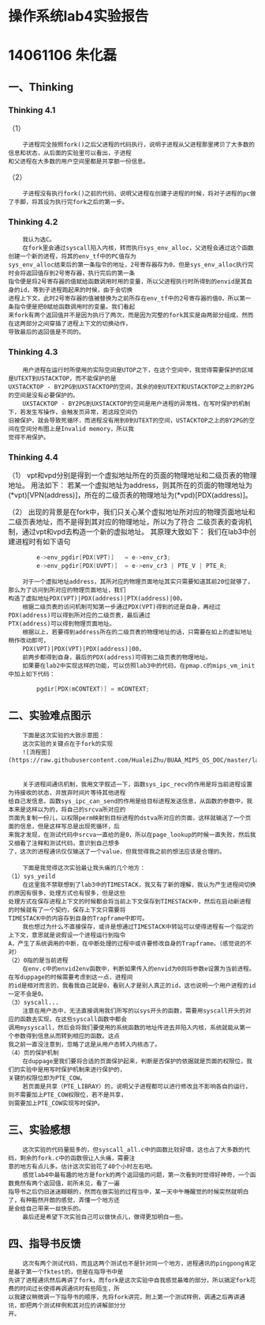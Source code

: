 # 操作系统lab4实验报告 #
# 14061106 朱化磊 #
## 一、Thinking ##
### Thinking 4.1 ###
（1）

        子进程完全按照fork()之后父进程的代码执行，说明子进程从父进程那里拷贝了大多数的信息和状态，从后面的实验里可以看出，子进程
    和父进程在大多数的用户空间里都是共享额一份信息。

（2）

        子进程没有执行fork()之前的代码，说明父进程在创建子进程的时候，将对子进程的pc做了手脚，将其设为执行完fork之后的第一步。

### Thinking 4.2
    
        我认为选C。
        在fork里会通过syscall陷入内核，转而执行sys_env_alloc，父进程会通过这个函数创建一个新的进程，将其的env_tf中的PC值存为
    sys_env_alloc结束后的第一条指令的地址，2号寄存器存为0，但是sys_env_alloc执行完时会将返回值存到2号寄存器，执行完后的第一条
    指令便是将2号寄存器的值赋给函数调用时用的变量，所以父进程执行时所得到的envid是其自身的id，等到子进程跑起来的时候，由于会切换
    进程上下文，此时2号寄存器的值被替换为之前所存在env_tf中的2号寄存器的值0，所以第一条指令便是把0赋给函数调用时的变量。我们看起
    来fork有两个返回值并不是因为执行了两次，而是因为完整的fork其实是由两部分组成，然而在这两部分之间穿插了进程上下文的切换动作，
    导致最后的返回值是不同的。

### Thinking 4.3
        用户进程在运行时所使用的实际空间是UTOP之下，在这个空间中，我觉得需要保护的区域是UTEXT到USTACKTOP，而不能保护的是
    UXSTACKTOP - BY2PG到UXSTACKTOP的空间，其余的0到UTEXT和USTACKTOP之上的BY2PG的空间是没有必要保护的。
        UXSTACKTOP - BY2PG到UXSTACKTOP的空间是用户进程的异常栈，在写时保护的机制下，若发生写操作，会触发页异常，若这段空间仍
    旧被保护，就会导致死循环，而进程没有用到0到UTEXT的空间，USTACKTOP之上的BY2PG的空间在空间分布图上是Invalid memory，所以我
    觉得不用保护。

### Thinking 4.4
（1）
        vpt和vpd分别是得到一个虚拟地址所在的页面的物理地址和二级页表的物理地址。
        用法如下：
        若某一个虚拟地址为address，则其所在的页面的物理地址为(*vpt)[VPN(address)]，所在的二级页表的物理地址为(*vpd)[PDX(address)]。
        
（2）
        出现的背景是在fork中，我们只关心某个虚拟地址所对应的物理页面地址和二级页表地址，而不是得到其对应的物理地址，所以为了符合
    二级页表的查询机制，通过vpt和vpd去构造一个新的虚拟地址。
        其原理大致如下：
        我们在lab3中创建进程时有如下语句
```C
        e->env_pgdir[PDX(VPT)]   = e->env_cr3;
        e->env_pgdir[PDX(UVPT)]  = e->env_cr3 | PTE_V | PTE_R;
```
        对于一个虚拟地址address，其所对应的物理页面地址其实只需要知道其前20位就够了，那么为了访问到所对应的物理页面地址，我们
    构造了虚拟地址PDX(VPT)|PDX(address)|PTX(address)|00，
        根据二级页表的访问机制可知第一步通过PDX(VPT)得到的还是自身，再经过PDX(address)可以得到所对应的二级页表，最后通过
    PTX(address)可以得到物理页面地址。
        根据以上，若要得到address所在的二级页表的物理地址的话，只需要在如上的虚拟地址稍作改动即可，
        PDX(VPT)|PDX(VPT)|PDX(address)|00，
        前两步都得到自身，最后的PDX(address)可得到二级页表的物理地址。
        如果要在lab2中实现这样的功能，可以仿照lab3中的代码，在pmap.c的mips_vm_init中加上如下代码：
```C
        pgdir[PDX(mCONTEXT)] = mCONTEXT;
```

## 二、实验难点图示

        下面是这次实验的大致示意图：
        这次实验的关键点在于fork的实现
        ![流程图](https://raw.githubusercontent.com/HualeiZhu/BUAA_MIPS_OS_DOC/master/lab4_fork.png)


        关于进程间通讯机制，我用文字叙述一下，函数sys_ipc_recv的作用是将当前进程设置为待接收的状态，并放弃时间片等待其他进程
    给自己发信息，函数sys_ipc_can_send的作用是给目标进程发送信息，从函数的参数中，我本来是这样以为的，将自己的srcva所对应的
    页面先复制一份儿，以权限perm映射到目标进程的dstva所对应的页面，这样就输送了一个页面的信息，但是这样写总是出现死循环，后
    来我才发现，在测试代码中srcva一直给的是0，所以在page_lookup的时候一直失败，然后我又细看了注释和测试代码，意识到自己想多
    了，这次的进程通讯仅仅输送了一个value，但我觉得我之前的想法应该是合理的。

        下面是我觉得这次实验最让我头痛的几个地方：
    （1）sys_yeild
        在这里我不禁联想到了lab3中的TIMESTACK，我又有了新的理解，我认为产生进程间切换的原因有很多，处理方式也有很多，但是这些
    处理方式在保存进程上下文的时候都会将当前上下文保存到TIMESTACK中，然后在启动新进程的时候就有了一个契约，保存上下文只需要将
    TIMESTACK中的内容存到自身的Trapframe中即可。
        我也想过为什么不直接保存，或许是想通过TIMESTACK中转站可以使得进程有一个指定的上下文，意思就是说假设一个进程运行到指令
    A，产生了系统调用的中断，在中断处理的过程中或许要修改自身的Trapframe。（感觉说的不对）
    （2）0指的是当前进程
        在env.c中的envid2env函数中，判断如果传入的envid为0则将参数e设置为当前进程。在写duppage的时候需要考虑到这一点，进程间
    的id是相对而言的，我看我自己就是0，看别人才是别人真正的id，这也说明一个用户进程的id一定不会是0。
    （3）syscall...
        注意在用户态中，无法直接调用我们所写的以sys开头的函数，需要用syscall开头的对应的函数去实现，在这些syscall函数中都会
    调用mysyscall，然后会将我们要使用的系统函数的地址传进去并陷入内核，系统就能从第一个参数得到信息从而转到相应的函数。这点
    我之前一直没注意到，忽略了这是从用户态转入内核态了。
    （4）页的保护机制
        在duppage里我们要将合适的页面保护起来，判断是否保护的依据就是页面的权限位，我们的实验中是用写时保护机制来进行保护的，
    关键的权限位即为PTE_COW。
        若页面是共享（PTE_LIBRAY）的，说明父子进程都可以进行修改且不影响各自的运行，则不需要加上PTE_COW权限位，若不是共享，
    则需要加上PTE_COW实现写时保护。

## 三、实验感想
        这次实验的代码量挺多的，但syscall_all.c中的函数比较好填，这也占了大多数的代码，剩余的fork.c中的函数很让人头痛，需要注
    意的地方有点儿多。估计这次实验花了40个小时左右吧。
        感觉lab4中最有趣的地方是fork的两个返回值的问题，第一次看到时觉得好神奇，一个函数竟然有两个返回值，前所未见，看了一遍
    指导书之后仍旧迷迷糊糊的，然而在做实验的过程当中，某一天中午睡醒觉的时候突然就明白了，有种豁然开朗的感觉，弄懂一个地方还
    是会给自己带来一丝快乐的。
        最后还是希望下次实验自己可以做快点儿，做得更加明白一些。

## 四、指导书反馈
        这次有两个测试代码，而且这两个测试也不是针对同一个地方，进程通讯的pingpong肯定是基于第一个fktest的，但是在指导书中是
    先讲了进程通讯然后再讲了fork，而fork是这次实验中自我感觉最难的部分，所以搞定fork花费的时间过长使得再调通讯时有些陌生，所
    以我建议稍微调一下指导书的顺序，先将fork讲完，附上第一个测试样例，调通之后再讲通讯，即把两个测试样例和其对应的讲解部分分
    开。

